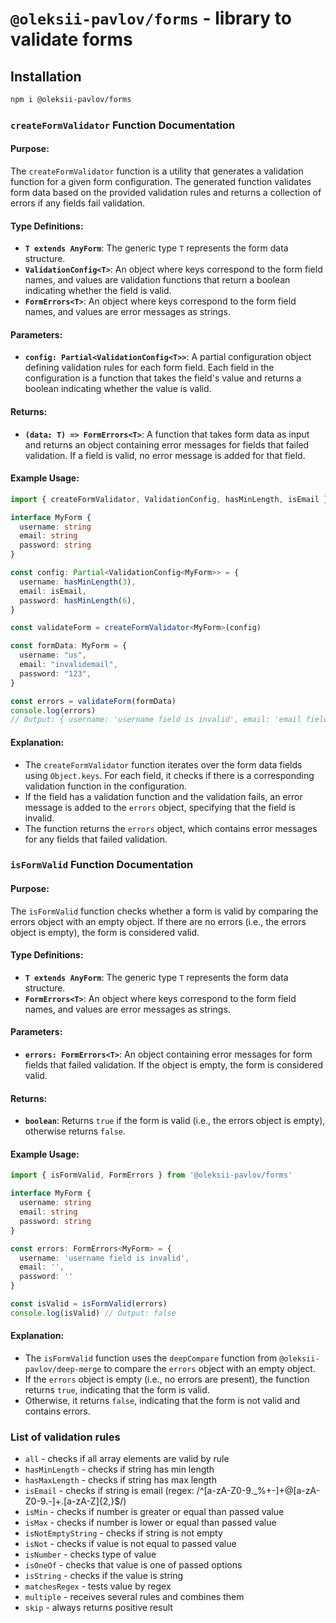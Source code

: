 # `@oleksii-pavlov/forms` - library to validate forms

## Installation

```bash
npm i @oleksii-pavlov/forms
```

### `createFormValidator` Function Documentation

#### **Purpose**:
The `createFormValidator` function is a utility that generates a validation function for a given form configuration. The generated function validates form data based on the provided validation rules and returns a collection of errors if any fields fail validation.

#### **Type Definitions**:
- **`T extends AnyForm`**: The generic type `T` represents the form data structure.
- **`ValidationConfig<T>`**: An object where keys correspond to the form field names, and values are validation functions that return a boolean indicating whether the field is valid.
- **`FormErrors<T>`**: An object where keys correspond to the form field names, and values are error messages as strings.

#### **Parameters**:
- **`config: Partial<ValidationConfig<T>>`**: A partial configuration object defining validation rules for each form field. Each field in the configuration is a function that takes the field's value and returns a boolean indicating whether the value is valid.

#### **Returns**:
- **`(data: T) => FormErrors<T>`**: A function that takes form data as input and returns an object containing error messages for fields that failed validation. If a field is valid, no error message is added for that field.

#### **Example Usage**:

```typescript
import { createFormValidator, ValidationConfig, hasMinLength, isEmail } from '@oleksii-pavlov/forms'

interface MyForm {
  username: string
  email: string
  password: string
}

const config: Partial<ValidationConfig<MyForm>> = {
  username: hasMinLength(3),
  email: isEmail,
  password: hasMinLength(6),
}

const validateForm = createFormValidator<MyForm>(config)

const formData: MyForm = {
  username: "us",
  email: "invalidemail",
  password: "123",
}

const errors = validateForm(formData)
console.log(errors)
// Output: { username: 'username field is invalid', email: 'email field is invalid', password: 'password field is invalid' }
```

#### **Explanation**:
- The `createFormValidator` function iterates over the form data fields using `Object.keys`. For each field, it checks if there is a corresponding validation function in the configuration.
- If the field has a validation function and the validation fails, an error message is added to the `errors` object, specifying that the field is invalid.
- The function returns the `errors` object, which contains error messages for any fields that failed validation.


### `isFormValid` Function Documentation

#### **Purpose**:
The `isFormValid` function checks whether a form is valid by comparing the errors object with an empty object. If there are no errors (i.e., the errors object is empty), the form is considered valid.

#### **Type Definitions**:
- **`T extends AnyForm`**: The generic type `T` represents the form data structure.
- **`FormErrors<T>`**: An object where keys correspond to the form field names, and values are error messages as strings.

#### **Parameters**:
- **`errors: FormErrors<T>`**: An object containing error messages for form fields that failed validation. If the object is empty, the form is considered valid.

#### **Returns**:
- **`boolean`**: Returns `true` if the form is valid (i.e., the errors object is empty), otherwise returns `false`.

#### **Example Usage**:

```typescript
import { isFormValid, FormErrors } from '@oleksii-pavlov/forms'

interface MyForm {
  username: string
  email: string
  password: string
}

const errors: FormErrors<MyForm> = {
  username: 'username field is invalid',
  email: '',
  password: ''
}

const isValid = isFormValid(errors)
console.log(isValid) // Output: false
```

#### **Explanation**:
- The `isFormValid` function uses the `deepCompare` function from `@oleksii-pavlov/deep-merge` to compare the `errors` object with an empty object.
- If the `errors` object is empty (i.e., no errors are present), the function returns `true`, indicating that the form is valid.
- Otherwise, it returns `false`, indicating that the form is not valid and contains errors.

### List of validation rules

- `all` - checks if all array elements are valid by rule
- `hasMinLength` - checks if string has min length
- `hasMaxLength` - checks if string has max length
- `isEmail` - checks if string is email (regex: /^[a-zA-Z0-9._%+-]+@[a-zA-Z0-9.-]+\.[a-zA-Z]{2,}$/)
- `isMin` - checks if number is greater or equal than passed value
- `isMax` - checks if number is lower or equal than passed value
- `isNotEmptyString` - checks if string is not empty
- `isNot` - checks if value is not equal to passed value
- `isNumber` - checks type of value
- `isOneOf` - checks that value is one of passed options
- `isString` - checks if the value is string
- `matchesRegex` - tests value by regex
- `multiple` - receives several rules and combines them
- `skip` - always returns positive result
